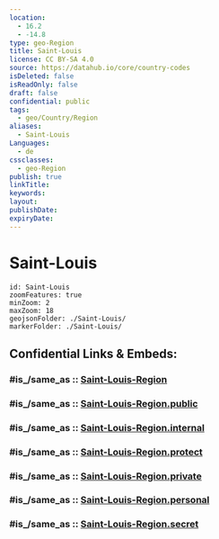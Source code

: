 ```yaml
---
location:
  - 16.2
  - -14.8
type: geo-Region
title: Saint-Louis
license: CC BY-SA 4.0
source: https://datahub.io/core/country-codes
isDeleted: false
isReadOnly: false
draft: false
confidential: public
tags:
  - geo/Country/Region
aliases:
  - Saint-Louis
Languages:
  - de
cssclasses:
  - geo-Region
publish: true
linkTitle:
keywords:
layout:
publishDate:
expiryDate:
---
```


# Saint-Louis

```leaflet
id: Saint-Louis
zoomFeatures: true 
minZoom: 2 
maxZoom: 18
geojsonFolder: ./Saint-Louis/
markerFolder: ./Saint-Louis/
```


## Confidential Links & Embeds: 

### #is_/same_as :: [Saint-Louis-Region](/_Standards/Earth/Continent/Africa/Africa~West/Senegal/regions~Senegal/Saint-Louis-Region.md) 

### #is_/same_as :: [Saint-Louis-Region.public](/_public/Earth/Continent/Africa/Africa~West/Senegal/regions~Senegal/Saint-Louis-Region.public.md) 

### #is_/same_as :: [Saint-Louis-Region.internal](/_internal/Earth/Continent/Africa/Africa~West/Senegal/regions~Senegal/Saint-Louis-Region.internal.md) 

### #is_/same_as :: [Saint-Louis-Region.protect](/_protect/Earth/Continent/Africa/Africa~West/Senegal/regions~Senegal/Saint-Louis-Region.protect.md) 

### #is_/same_as :: [Saint-Louis-Region.private](/_private/Earth/Continent/Africa/Africa~West/Senegal/regions~Senegal/Saint-Louis-Region.private.md) 

### #is_/same_as :: [Saint-Louis-Region.personal](/_personal/Earth/Continent/Africa/Africa~West/Senegal/regions~Senegal/Saint-Louis-Region.personal.md) 

### #is_/same_as :: [Saint-Louis-Region.secret](/_secret/Earth/Continent/Africa/Africa~West/Senegal/regions~Senegal/Saint-Louis-Region.secret.md)


